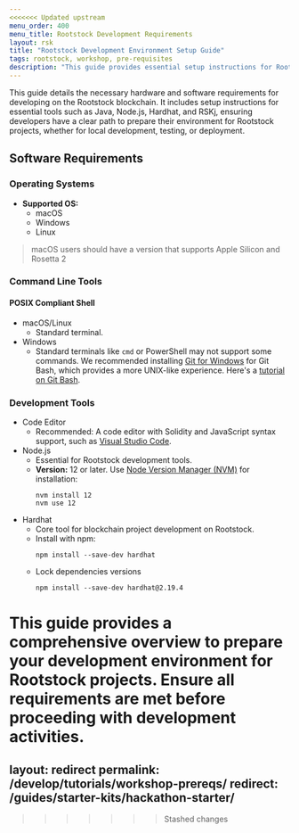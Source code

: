 ```yaml
---
<<<<<<< Updated upstream
menu_order: 400
menu_title: Rootstock Development Requirements
layout: rsk
title: "Rootstock Development Environment Setup Guide"
tags: rootstock, workshop, pre-requisites
description: "This guide provides essential setup instructions for Rootstock development, including hardware and key software installations."
---
```


This guide details the necessary hardware and software requirements for developing on the Rootstock blockchain. It includes setup instructions for essential tools such as Java, Node.js, Hardhat, and RSKj, ensuring developers have a clear path to prepare their environment for Rootstock projects, whether for local development, testing, or deployment.

## Software Requirements
### Operating Systems

- **Supported OS:** 
    - macOS
    - Windows
    - Linux

> macOS users should have a version that supports Apple Silicon and Rosetta 2

### Command Line Tools

#### POSIX Compliant Shell

[](#top "collapsible")
- macOS/Linux
    - Standard terminal.
- Windows
    - Standard terminals like `cmd` or PowerShell may not support some commands. We recommended installing [Git for Windows](https://gitforwindows.org/) for Git Bash, which provides a more UNIX-like experience. Here's a [tutorial on Git Bash](https://www.atlassian.com/git/tutorials/git-bash).

### Development Tools

[](#top "collapsible")
- Code Editor
    - Recommended: A code editor with Solidity and JavaScript syntax support, such as [Visual Studio Code](https://code.visualstudio.com).
- Node.js
    - Essential for Rootstock development tools.
    - **Version:** 12 or later. Use [Node Version Manager (NVM)](https://github.com/nvm-sh/nvm) for installation:
        ```shell
        nvm install 12
        nvm use 12
        ```
- Hardhat
    - Core tool for blockchain project development on Rootstock.
    - Install with npm:
        ```shell
        npm install --save-dev hardhat
        ```
    - Lock dependencies versions
        ```shell
        npm install --save-dev hardhat@2.19.4
        ```

This guide provides a comprehensive overview to prepare your development environment for Rootstock projects. Ensure all requirements are met before proceeding with development activities.
=======
layout: redirect
permalink: /develop/tutorials/workshop-prereqs/
redirect: /guides/starter-kits/hackathon-starter/
---
>>>>>>> Stashed changes
